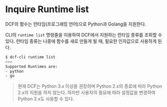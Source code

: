 # Inquire Runtime list

DCF의 함수는 런타임(프로그래밍 언어)으로 Python과 Golang을 지원한다. 

CLI의 `runtime list` 명령줄을 이용하여 DCF에서 지원하는 런타임 종류를 조회할 수 있다. 런타임 종류는 나중에 함수를 새로 만들게 될 때, 필요한 인자값으로 사용하게 된다.

```bash
$ dcf-cli runtime list
>>>
Supported Runtimes are:
- python
- go
```



> 현재 DCF는 Python 3.x 이상을 권장하며 Python 2.x의 종료에 따라 Python 2.x의 지원을 하지 않는다. 하지만 사용자의 필요에 따라 설정값을 변경하여 Python 2.x도 사용할 수 있다.

